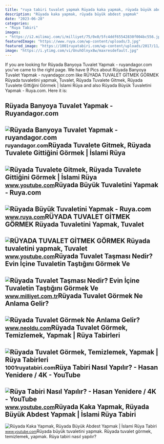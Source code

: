 ```yaml
---
title: "ruya tabiri tuvalet yapmak Rüyada kaka yapmak, rüyada büyük abdest yapmak"
description: "Rüyada kaka yapmak, rüyada büyük abdest yapmak"
date: "2023-06-28"
categories:
- "Ruya Tabiri"
images:
- "https://i2.milimaj.com/i/milliyet/75/0x0/5fc4ddf65542830f004bc556.jpg"
featuredImage: "https://www.ruya.com/wp-content/uploads/3.jpg"
featured_image: "https://1001ruyatabiri.com/wp-content/uploads/2017/11/ruyada-tuvalet-gormek-temizlemek-yikamak-silmek-tuvalet-yapmak-kirli-pis-boklu-tubvalet-ruya-tabirleri-diyanet-islami-768x510.jpg"
image: "https://i.ytimg.com/vi/UnuhOlnyx8w/maxresdefault.jpg"
---
```


If you are looking for Rüyada Banyoya Tuvalet Yapmak - ruyandagor.com you've came to the right page. We have 9 Pics about Rüyada Banyoya Tuvalet Yapmak - ruyandagor.com like RÜYADA TUVALET GİTMEK GÖRMEK Rüyada tuvaletini yapmak, Tuvalet, Rüyada Tuvalete Gitmek, Rüyada Tuvalete Gittiğini Görmek | İslami Rüya and also Rüyada Büyük Tuvaletini Yapmak - Ruya.com. Here it is:

Rüyada Banyoya Tuvalet Yapmak - Ruyandagor.com
----------------------------------------------

 ![Rüyada Banyoya Tuvalet Yapmak - ruyandagor.com](https://images.ruyandagor.com/2017/05/banyoya-tuvalet-yapmak-1516.jpg) <small>ruyandagor.com</small>Rüyada Tuvalete Gitmek, Rüyada Tuvalete Gittiğini Görmek | İslami Rüya
----------------------------------------------------------------------

 ![Rüyada Tuvalete Gitmek, Rüyada Tuvalete Gittiğini Görmek | İslami Rüya](https://i.ytimg.com/vi/UnuhOlnyx8w/maxresdefault.jpg) <small>www.youtube.com</small>Rüyada Büyük Tuvaletini Yapmak - Ruya.com
-----------------------------------------

 ![Rüyada Büyük Tuvaletini Yapmak - Ruya.com](https://www.ruya.com/wp-content/uploads/3.jpg) <small>www.ruya.com</small>RÜYADA TUVALET GİTMEK GÖRMEK Rüyada Tuvaletini Yapmak, Tuvalet
--------------------------------------------------------------

 ![RÜYADA TUVALET GİTMEK GÖRMEK Rüyada tuvaletini yapmak, Tuvalet](https://i.ytimg.com/vi/GwDlaP6_YDs/maxresdefault.jpg?sqp=-oaymwEmCIAKENAF8quKqQMa8AEB-AHUBoAC4AOKAgwIABABGGUgZShlMA8=&rs=AOn4CLB6A_WRs5HIGRldpqvZc17qU7m6vQ) <small>www.youtube.com</small>Rüyada Tuvalet Taşması Nedir? Evin İçine Tuvaletin Taştığını Görmek Ve
----------------------------------------------------------------------

 ![Rüyada Tuvalet Taşması Nedir? Evin İçine Tuvaletin Taştığını Görmek Ve](https://i2.milimaj.com/i/milliyet/75/0x0/5fc4ddf65542830f004bc556.jpg) <small>www.milliyet.com.tr</small>Rüyada Tuvalet Görmek Ne Anlama Gelir?
--------------------------------------

 ![Rüyada Tuvalet Görmek Ne Anlama Gelir?](https://d.neoldu.com/news/21464.jpg) <small>www.neoldu.com</small>Rüyada Tuvalet Görmek, Temizlemek, Yapmak | Rüya Tabirleri
----------------------------------------------------------

 ![Rüyada Tuvalet Görmek, Temizlemek, Yapmak | Rüya Tabirleri](https://1001ruyatabiri.com/wp-content/uploads/2017/11/ruyada-tuvalet-gormek-temizlemek-yikamak-silmek-tuvalet-yapmak-kirli-pis-boklu-tubvalet-ruya-tabirleri-diyanet-islami-768x510.jpg) <small>1001ruyatabiri.com</small>Rüya Tabiri Nasıl Yapılır? - Hasan Yenidere / 4K - YouTube
----------------------------------------------------------

 ![Rüya Tabiri Nasıl Yapılır? - Hasan Yenidere / 4K - YouTube](https://i.ytimg.com/vi/BfqUBcla6OI/maxresdefault.jpg) <small>www.youtube.com</small>Rüyada Kaka Yapmak, Rüyada Büyük Abdest Yapmak | İslami Rüya Tabiri
-------------------------------------------------------------------

 ![Rüyada Kaka Yapmak, Rüyada Büyük Abdest Yapmak | İslami Rüya Tabiri](https://i.ytimg.com/vi/nt785Y9POZ8/maxresdefault.jpg) <small>www.youtube.com</small>Rüyada büyük tuvaletini yapmak. Rüyada tuvalet görmek, temizlemek, yapmak. Rüya tabiri nasıl yapılır?
